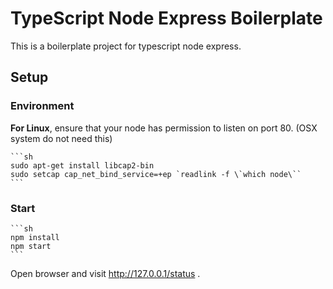 # TypeScript Node Express Boilerplate

This is a boilerplate project for typescript node express.

## Setup

### Environment

**For Linux**, ensure that your node has permission to listen on port 80. (OSX system do not need this)

    ```sh
    sudo apt-get install libcap2-bin
    sudo setcap cap_net_bind_service=+ep `readlink -f \`which node\``
    ```

### Start

    ```sh
    npm install
    npm start
    ```

Open browser and visit http://127.0.0.1/status .
